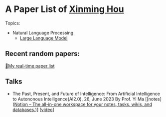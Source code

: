 # A Paper List of [Xinming Hou](http://xinminghou2002.github.io/)

Topics:

- Natural Language Processing
  - [Large Language Model](topics/llm.md)

## Recent random papers:

[🚀My real-time paper list](https://xinminghou.notion.site/xinminghou/fe54dcf556654023afccd7ea36a6cbef?v=648a1f0eb0b347ce8f4ed84ccf26f062)

## Talks

- The Past, Present, and Future of Intelligence: From Artificial Intelligence to Autononous Intelligence(AI2.0), 26, June 2023 By Prof. Yi Ma [[notes]([Notion – The all-in-one workspace for your notes, tasks, wikis, and databases.](https://xinminghou.notion.site/The-Past-Present-and-Future-of-Intelligence-From-Artificial-Intelligence-to-Autononous-Intelligen-2ba3e77f62b34f84a80a299d5ac9bb68?pvs=4))]  [[video](https://www.bilibili.com/video/BV1QN411D7Lr/?spm_id_from=333.999.0.0&vd_source=e0f24880762a1ebf25e3aaea0e643116)]


